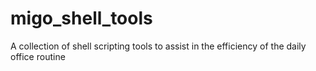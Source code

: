 # migo_shell_tools
A collection of shell scripting tools to assist in the efficiency of the daily office routine
